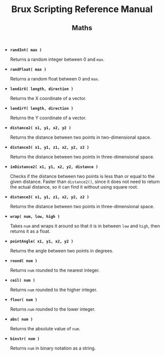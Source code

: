 # <center>**Brux Scripting Reference Manual**</center>
## <center>Maths</center>



&nbsp;

* <a name="randInt"></a>**`randInt( max )`**

  Returns a random integer between 0 and `max`.

* <a name="randFloat"></a>**`randFloat( max )`**

  Returns a random float between 0 and `max`.

* <a name="lendirX"></a>**`lendirX( length, direction )`**

  Returns the X coordinate of a vector.

* <a name="lendirY"></a>**`lendirY( length, direction )`**

  Returns the Y coordinate of a vector.

* <a name="distance2"></a>**`distance2( x1, y1, x2, y2 )`**

  Returns the distance between two points in two-dimensional space.

* <a name="distance3"></a>**`distance3( x1, y1, z1, x2, y2, z2 )`**

  Returns the distance between two points in three-dimensional space.

* <a name="inDistance2"></a>**`inDistance2( x1, y1, x2, y2, distance )`**

  Checks if the distance between two points is less than or equal to the given distance. Faster than `distance2()`, since it does not need to return the actual distance, so it can find it without using square root.

* <a name="distance3"></a>**`distance3( x1, y1, z1, x2, y2, z2 )`**

  Returns the distance between two points in three-dimensional space.

* <a name="wrap"></a>**`wrap( num, low, high )`**

  Takes `num` and wraps it around so that it is in between `low` and `high`, then returns it as a float.

* <a name="pointAngle"></a>**`pointAngle( x1, y1, x2, y2 )`**

  Returns the angle between two points in degrees.

* <a name="round"></a>**`round( num )`**

  Returns `num` rounded to the nearest integer.

* <a name="ceil"></a>**`ceil( num )`**

  Returns `num` rounded to the higher integer.

* <a name="floor"></a>**`floor( num )`**

  Returns `num` rounded to the lower integer.

* <a name="abs"></a>**`abs( num )`**

  Returns the absolute value of `num`.

* <a name="binstr"></a>**`binstr( num )`**

  Returns `num` in binary notation as a string.